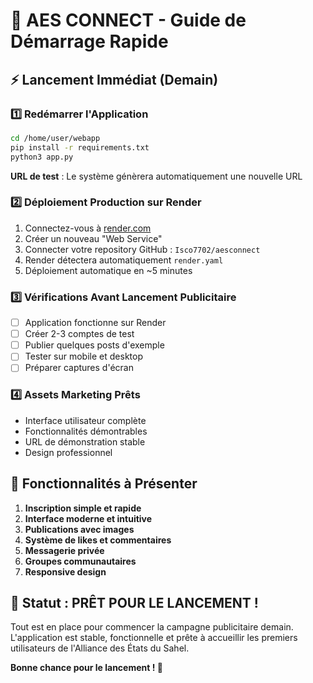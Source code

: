 # 🚀 AES CONNECT - Guide de Démarrage Rapide

## ⚡ Lancement Immédiat (Demain)

### 1️⃣ **Redémarrer l'Application**
```bash
cd /home/user/webapp
pip install -r requirements.txt
python3 app.py
```
**URL de test** : Le système génèrera automatiquement une nouvelle URL

### 2️⃣ **Déploiement Production sur Render**
1. Connectez-vous à [render.com](https://render.com)
2. Créer un nouveau "Web Service"
3. Connecter votre repository GitHub : `Isco7702/aesconnect`
4. Render détectera automatiquement `render.yaml`
5. Déploiement automatique en ~5 minutes

### 3️⃣ **Vérifications Avant Lancement Publicitaire**
- [ ] Application fonctionne sur Render
- [ ] Créer 2-3 comptes de test
- [ ] Publier quelques posts d'exemple
- [ ] Tester sur mobile et desktop
- [ ] Préparer captures d'écran

### 4️⃣ **Assets Marketing Prêts**
- Interface utilisateur complète
- Fonctionnalités démontrables
- URL de démonstration stable
- Design professionnel

## 📱 **Fonctionnalités à Présenter**
1. **Inscription simple et rapide**
2. **Interface moderne et intuitive**
3. **Publications avec images**
4. **Système de likes et commentaires**
5. **Messagerie privée**
6. **Groupes communautaires**
7. **Responsive design**

## 🎯 **Statut : PRÊT POUR LE LANCEMENT !**

Tout est en place pour commencer la campagne publicitaire demain. L'application est stable, fonctionnelle et prête à accueillir les premiers utilisateurs de l'Alliance des États du Sahel.

**Bonne chance pour le lancement ! 🌟**